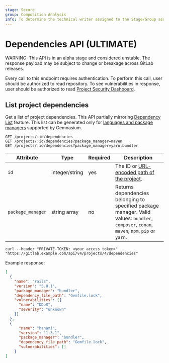 ```yaml
---
stage: Secure
group: Composition Analysis
info: To determine the technical writer assigned to the Stage/Group associated with this page, see https://about.gitlab.com/handbook/engineering/ux/technical-writing/#assignments
---
```


# Dependencies API **(ULTIMATE)**

WARNING:
This API is in an alpha stage and considered unstable.
The response payload may be subject to change or breakage
across GitLab releases.

Every call to this endpoint requires authentication. To perform this call, user should be authorized to read repository.
To see vulnerabilities in response, user should be authorized to read
[Project Security Dashboard](../user/application_security/security_dashboard/index.md#project-security-dashboard).

## List project dependencies

Get a list of project dependencies. This API partially mirroring
[Dependency List](../user/application_security/dependency_list/index.md) feature.
This list can be generated only for [languages and package managers](../user/application_security/dependency_scanning/index.md#supported-languages-and-package-managers)
supported by Gemnasium.

```plaintext
GET /projects/:id/dependencies
GET /projects/:id/dependencies?package_manager=maven
GET /projects/:id/dependencies?package_manager=yarn,bundler
```

| Attribute     | Type           | Required | Description                                                                                                                                                                 |
| ------------- | -------------- | -------- | ----------------------------------------------------------------------------------------------------------------------------------------------------------------------------|
| `id`          | integer/string | yes      | The ID or [URL-encoded path of the project](index.md#namespaced-path-encoding).                                                            |
| `package_manager` | string array   | no       | Returns dependencies belonging to specified package manager. Valid values: `bundler`, `composer`, `conan`, `maven`, `npm`, `pip` or `yarn`.                                   |

```shell
curl --header "PRIVATE-TOKEN: <your_access_token>" "https://gitlab.example.com/api/v4/projects/4/dependencies"
```

Example response:

```json
[
  {
    "name": "rails",
    "version": "5.0.1",
    "package_manager": "bundler",
    "dependency_file_path": "Gemfile.lock",
    "vulnerabilities": [{
      "name": "DDoS",
      "severity": "unknown"
    }]
  },
  {
      "name": "hanami",
      "version": "1.3.1",
      "package_manager": "bundler",
      "dependency_file_path": "Gemfile.lock",
      "vulnerabilities": []
    }
]
```

